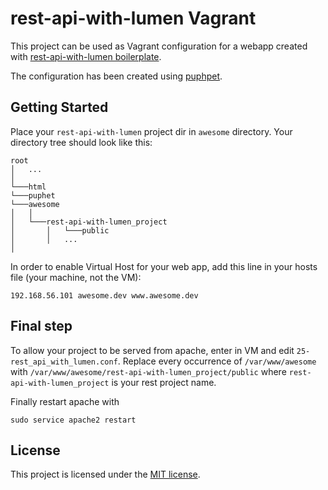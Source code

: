 # rest-api-with-lumen Vagrant

This project can be used as Vagrant configuration for a webapp created with [rest-api-with-lumen boilerplate](https://github.com/hasib32/rest-api-with-lumen).

The configuration has been created using [puphpet](https://github.com/puphpet/puphpet).

## Getting Started

Place your `rest-api-with-lumen` project dir in `awesome` directory.
Your directory tree should look like this:
```
root
│   ...
│
└───html
└───puphet
└───awesome
│   │
│   └───rest-api-with-lumen_project
│       │   └───public
│       │   ...
│   
```

In order to enable Virtual Host for your web app, add this line in your hosts file (your machine, not the VM):
```
192.168.56.101 awesome.dev www.awesome.dev
```

## Final step

To allow your project to be served from apache, enter in VM and edit `25-rest_api_with_lumen.conf`.
Replace every occurrence of `/var/www/awesome` with `/var/www/awesome/rest-api-with-lumen_project/public` where `rest-api-with-lumen_project` is your rest project name.

Finally restart apache with
```
sudo service apache2 restart
```

## License
This project is licensed under the [MIT license](LICENSE).